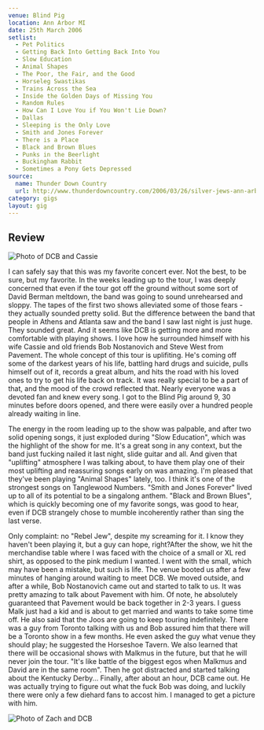 ```yaml
---
venue: Blind Pig
location: Ann Arbor MI
date: 25th March 2006
setlist:
  - Pet Politics
  - Getting Back Into Getting Back Into You
  - Slow Education
  - Animal Shapes
  - The Poor, the Fair, and the Good
  - Horseleg Swastikas
  - Trains Across the Sea
  - Inside the Golden Days of Missing You
  - Random Rules
  - How Can I Love You if You Won't Lie Down?
  - Dallas
  - Sleeping is the Only Love
  - Smith and Jones Forever
  - There is a Place
  - Black and Brown Blues
  - Punks in the Beerlight
  - Buckingham Rabbit
  - Sometimes a Pony Gets Depressed
source: 
  name: Thunder Down Country
  url: http://www.thunderdowncountry.com/2006/03/26/silver-jews-ann-arbor-325
category: gigs
layout: gig
---
```


## Review

![Photo of DCB and Cassie](http://www.umich.edu/~zshoup/blog/DCBandCassie.jpg)

I can safely say that this was my favorite concert ever. Not the best, to be sure, but my favorite. In the weeks leading up to the tour, I was deeply concerned that even if the tour got off the ground without some sort of David Berman meltdown, the band was going to sound unrehearsed and sloppy. The tapes of the first two shows alleviated some of those fears - they actually sounded pretty solid. But the difference between the band that people in Athens and Atlanta saw and the band I saw last night is just huge. They sounded great. And it seems like DCB is getting more and more comfortable with playing shows. I love how he surrounded himself with his wife Cassie and old friends Bob Nostanovich and Steve West from Pavement. The whole concept of this tour is uplifiting. He's coming off some of the darkest years of his life, battling hard drugs and suicide, pulls himself out of it, records a great album, and hits the road with his loved ones to try to get his life back on track. It was really special to be a part of that, and the mood of the crowd reflected that. Nearly everyone was a devoted fan and knew every song. I got to the Blind Pig around 9, 30 minutes before doors opened, and there were easily over a hundred people already waiting in line.

The energy in the room leading up to the show was palpable, and after two solid opening songs, it just exploded during "Slow Education", which was the highlight of the show for me. It's a great song in any context, but the band just fucking nailed it last night, slide guitar and all. And given that "uplifting" atmosphere I was talking about, to have them play one of their most uplifting and reassuring songs early on was amazing. I'm pleased that they've been playing "Animal Shapes" lately, too. I think it's one of the strongest songs on Tanglewood Numbers. "Smith and Jones Forever" lived up to all of its potential to be a singalong anthem. "Black and Brown Blues", which is quickly becoming one of my favorite songs, was good to hear, even if DCB strangely chose to mumble incoherently rather than sing the last verse.

Only complaint: no "Rebel Jew", despite my screaming for it. I know they haven't been playing it, but a guy can hope, right?After the show, we hit the merchandise table where I was faced with the choice of a small or XL red shirt, as opposed to the pink medium I wanted. I went with the small, which may have been a mistake, but such is life. The venue booted us after a few minutes of hanging around waiting to meet DCB. We moved outside, and after a while, Bob Nostanovich came out and started to talk to us. It was pretty amazing to talk about Pavement with him. Of note, he absolutely guaranteed that Pavement would be back together in 2-3 years. I guess Malk just had a kid and is about to get married and wants to take some time off. He also said that the Joos are going to keep touring indefinitely. There was a guy from Toronto talking with us and Bob assured him that there will be a Toronto show in a few months. He even asked the guy what venue they should play; he suggested the Horseshoe Tavern. We also learned that there will be occasional shows with Malkmus in the future, but that he will never join the tour. "It's like battle of the biggest egos when Malkmus and David are in the same room". Then he got distracted and started talking about the Kentucky Derby... Finally, after about an hour, DCB came out. He was actually trying to figure out what the fuck Bob was doing, and luckily there were only a few diehard fans to accost him. I managed to get a picture with him.

![Photo of Zach and DCB](http://www.umich.edu/~zshoup/blog/ZachDCB.jpg)
